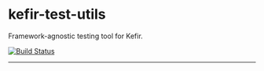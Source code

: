 # kefir-test-utils

Framework-agnostic testing tool for Kefir.

[![Build Status](https://github.com/kefirjs/kefir-test-utils/actions/workflows/continuous_integration.yml/badge.svg)](https://github.com/kefirjs/kefir-test-utils/actions?query=workflow%3ACI)

---

